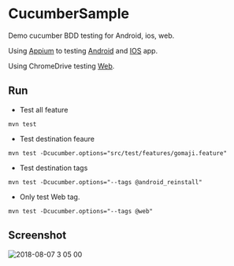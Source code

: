 # CucumberSample
Demo cucumber BDD testing for Android, ios, web.

Using [Appium](http://appium.io/) to testing [Android](https://play.google.com/store/apps/details?id=com.wantoto.gomaji2) and [IOS](https://itunes.apple.com/tw/app/gomaji-%E6%9C%80%E5%A4%A7%E5%90%83%E5%96%9D%E7%8E%A9%E6%A8%82%E5%88%B8%E5%B9%B3%E5%8F%B0/id431218690?mt=8) app.

Using ChromeDrive testing [Web](https://hotel.gomaji.com/index.html).

## Run
* Test all feature
```
mvn test
```
* Test destination feaure
```
mvn test -Dcucumber.options="src/test/features/gomaji.feature"
```
* Test destination tags
```
mvn test -Dcucumber.options="--tags @android_reinstall"
```
* Only test Web tag.
```
mvn test -Dcucumber.options="--tags @web"
```


## Screenshot
![2018-08-07 3 05 00](https://user-images.githubusercontent.com/3991213/43759956-5e8aa3b4-9a53-11e8-8882-82738a6aa0fa.png)
